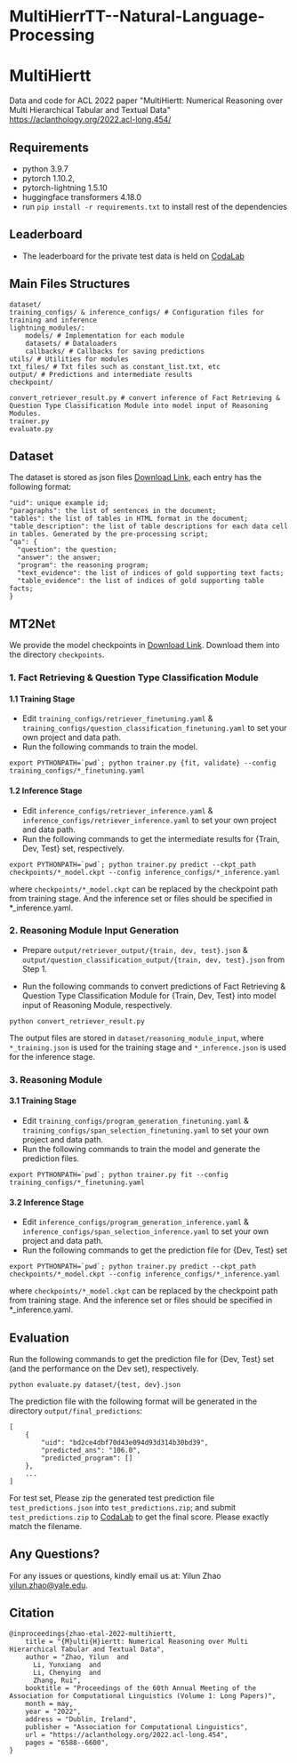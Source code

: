 # MultiHierrTT--Natural-Language-Processing
# MultiHiertt
Data and code for ACL 2022 paper "MultiHiertt: Numerical Reasoning over Multi Hierarchical Tabular and Textual Data"
<https://aclanthology.org/2022.acl-long.454/>

## Requirements
- python 3.9.7
- pytorch 1.10.2, 
- pytorch-lightning 1.5.10
- huggingface transformers 4.18.0
- run `pip install -r requirements.txt` to install rest of the dependencies 

## Leaderboard
- The leaderboard for the private test data is held on [CodaLab](https://codalab.lisn.upsaclay.fr/competitions/6738)

## Main Files Structures
```shell
dataset/
training_configs/ & inference_configs/ # Configuration files for training and inference
lightning_modules/: 
    models/ # Implementation for each module
    datasets/ # Dataloaders
    callbacks/ # Callbacks for saving predictions
utils/ # Utilities for modules
txt_files/ # Txt files such as constant_list.txt, etc
output/ # Predictions and intermediate results
checkpoint/

convert_retriever_result.py # convert inference of Fact Retrieving & Question Type Classification Module into model input of Reasoning Modules.
trainer.py
evaluate.py
```

## Dataset
The dataset is stored as json files [Download Link](https://drive.google.com/drive/folders/1ituEWZ5F7G9T9AZ0kzZZLrHNhRigHCZJ?usp=sharing), each entry has the following format:

```
"uid": unique example id;
"paragraphs": the list of sentences in the document;
"tables": the list of tables in HTML format in the document;
"table_description": the list of table descriptions for each data cell in tables. Generated by the pre-processing script;
"qa": {
  "question": the question;
  "answer": the answer;
  "program": the reasoning program;
  "text_evidence": the list of indices of gold supporting text facts;
  "table_evidence": the list of indices of gold supporting table facts;
}
```

## MT2Net
We provide the model checkpoints in [Download Link](https://drive.google.com/drive/folders/1LPVGoWm1Tsm4Asjc6soeFI3sMTfsAz1_?usp=sharing). Download them into the directory `checkpoints`.
### 1. Fact Retrieving & Question Type Classification Module
#### 1.1 Training Stage
- Edit `training_configs/retriever_finetuning.yaml` & `training_configs/question_classification_finetuning.yaml` to set your own project and data path. 
- Run the following commands to train the model.
```
export PYTHONPATH=`pwd`; python trainer.py {fit, validate} --config training_configs/*_finetuning.yaml
```
#### 1.2 Inference Stage
- Edit `inference_configs/retriever_inference.yaml` & `inference_configs/retriever_inference.yaml` to set your own project and data path. 
- Run the following commands to get the intermediate results for {Train, Dev, Test} set, respectively.
```
export PYTHONPATH=`pwd`; python trainer.py predict --ckpt_path checkpoints/*_model.ckpt --config inference_configs/*_inference.yaml
```
where `checkpoints/*_model.ckpt` can be replaced by the checkpoint path from training stage. And the inference set or files should be specified in *_inference.yaml. 

### 2. Reasoning Module Input Generation
- Prepare `output/retriever_output/{train, dev, test}.json` & `output/question_classification_output/{train, dev, test}.json` from Step 1. 

- Run the following commands to convert predictions of Fact Retrieving & Question Type Classification Module for {Train, Dev, Test} into model input of Reasoning Module, respectively.
```
python convert_retriever_result.py
```
The output files are stored in `dataset/reasoning_module_input`, where `*_training.json` is used for the training stage and `*_inference.json` is used for the inference stage.

### 3. Reasoning Module
#### 3.1 Training Stage
- Edit `training_configs/program_generation_finetuning.yaml` & `training_configs/span_selection_finetuning.yaml` to set your own project and data path.
- Run the following commands to train the model and generate the prediction files.
```
export PYTHONPATH=`pwd`; python trainer.py fit --config training_configs/*_finetuning.yaml
```
#### 3.2 Inference Stage
- Edit `inference_configs/program_generation_inference.yaml` & `inference_configs/span_selection_inference.yaml` to set your own project and data path. 
- Run the following commands to get the prediction file for {Dev, Test} set
```
export PYTHONPATH=`pwd`; python trainer.py predict --ckpt_path checkpoints/*_model.ckpt --config inference_configs/*_inference.yaml
```
where `checkpoints/*_model.ckpt` can be replaced by the checkpoint path from training stage. And the inference set or files should be specified in *_inference.yaml. 


## Evaluation
Run the following commands to get the prediction file for {Dev, Test} set (and the performance on the Dev set), respectively.
```
python evaluate.py dataset/{test, dev}.json
```
The prediction file with the following format will be generated in the directory `output/final_predictions`:
```
[
    {
        "uid": "bd2ce4dbf70d43e094d93d314b30bd39",
        "predicted_ans": "106.0",
        "predicted_program": []
    },
    ...
]
```
For test set, Please zip the generated test prediction file `test_predictions.json` into `test_predictions.zip`; and submit `test_predictions.zip` to [CodaLab](https://codalab.lisn.upsaclay.fr/competitions/6738) to get the final score. Please exactly match the filename.

## Any Questions?
For any issues or questions, kindly email us at: Yilun Zhao yilun.zhao@yale.edu.

## Citation
```
@inproceedings{zhao-etal-2022-multihiertt,
    title = "{M}ulti{H}iertt: Numerical Reasoning over Multi Hierarchical Tabular and Textual Data",
    author = "Zhao, Yilun  and
      Li, Yunxiang  and
      Li, Chenying  and
      Zhang, Rui",
    booktitle = "Proceedings of the 60th Annual Meeting of the Association for Computational Linguistics (Volume 1: Long Papers)",
    month = may,
    year = "2022",
    address = "Dublin, Ireland",
    publisher = "Association for Computational Linguistics",
    url = "https://aclanthology.org/2022.acl-long.454",
    pages = "6588--6600",
}
```
